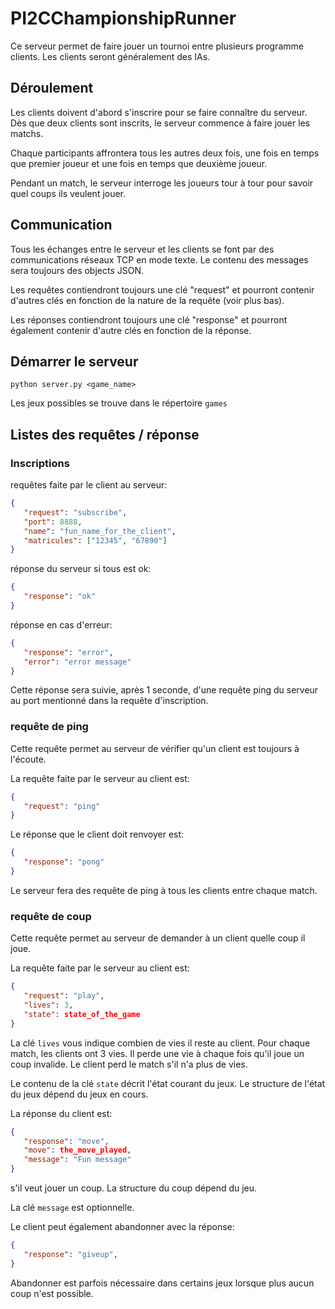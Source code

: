 # PI2CChampionshipRunner

Ce serveur permet de faire jouer un tournoi entre plusieurs programme clients. Les clients seront généralement des IAs.

## Déroulement

Les clients doivent d'abord s'inscrire pour se faire connaître du serveur. Dès que deux clients sont inscrits, le serveur commence à faire jouer les matchs.

Chaque participants affrontera tous les autres deux fois, une fois en temps que premier joueur et une fois en temps que deuxième joueur.

Pendant un match, le serveur interroge les joueurs tour à tour pour savoir quel coups ils veulent jouer.

## Communication

Tous les échanges entre le serveur et les clients se font par des communications réseaux TCP en mode texte. Le contenu des messages sera toujours des objects JSON.

Les requêtes contiendront toujours une clé "request" et pourront contenir d'autres clés en fonction de la nature de la requête (voir plus bas).

Les réponses contiendront toujours une clé "response" et pourront également contenir d'autre clés en fonction de la réponse.

## Démarrer le serveur

```shell
python server.py <game_name>
```

Les jeux possibles se trouve dans le répertoire `games`

## Listes des requêtes / réponse

### Inscriptions

requêtes faite par le client au serveur:

```json
{
   "request": "subscribe",
   "port": 8888,
   "name": "fun_name_for_the_client",
   "matricules": ["12345", "67890"]
}
```

réponse du serveur si tous est ok:

```json
{
   "response": "ok"
}
```

réponse en cas d'erreur:

```json
{
   "response": "error",
   "error": "error message"
}
```

Cette réponse sera suivie, après 1 seconde, d'une requête ping du serveur au port mentionné dans la requête d'inscription.

### requête de ping

Cette requête permet au serveur de vérifier qu'un client est toujours à l'écoute.

La requête faite par le serveur au client est:

```json
{
   "request": "ping"
}
```

Le réponse que le client doit renvoyer est:

```json
{
   "response": "pong"
}
```

Le serveur fera des requête de ping à tous les clients entre chaque match.

### requête de coup

Cette requête permet au serveur de demander à un client quelle coup il joue.

La requête faite par le serveur au client est:

```json
{
   "request": "play",
   "lives": 3,
   "state": state_of_the_game
}
```

La clé `lives` vous indique combien de vies il reste au client. Pour chaque match, les clients ont 3 vies. Il perde une vie à chaque fois qu'il joue un coup invalide. Le client perd le match s'il n'a plus de vies.

Le contenu de la clé `state` décrit l'état courant du jeux. Le structure de l'état du jeux dépend du jeux en cours.

La réponse du client est:

```json
{
   "response": "move",
   "move": the_move_played,
   "message": "Fun message"
}
```

s'il veut jouer un coup. La structure du coup dépend du jeu.

La clé `message` est optionnelle.

Le client peut également abandonner avec la réponse:

```json
{
   "response": "giveup",
}
```

Abandonner est parfois nécessaire dans certains jeux lorsque plus aucun coup n'est possible.
